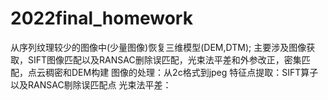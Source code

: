 # 2022final_homework
从序列纹理较少的图像中(少量图像)恢复三维模型(DEM,DTM); 主要涉及图像获取，SIFT图像匹配以及RANSAC删除误匹配，光束法平差和外参改正，密集匹配，点云稠密和DEM构建
图像的处理：从2c格式到jpeg
特征点提取：SIFT算子以及RANSAC剔除误匹配点
光束法平差：
